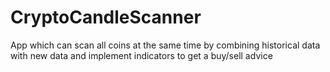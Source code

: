 # CryptoCandleScanner
App which can scan all coins at the same time by combining historical data with new data and implement indicators to get a buy/sell advice
